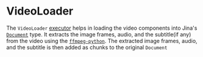 # VideoLoader

The `VideoLoader` [executor](https://docs.jina.ai/fundamentals/executor/) helps in loading the video components into Jina's [`Document`](https://docs.jina.ai/fundamentals/document/) type.
It extracts the image frames, audio, and the subtitle(if any) from the video using the [`ffmpeg-python`](https://github.com/kkroening/ffmpeg-python).
The extracted image frames, audio, and the subtitle is then added as chunks to the original `Document`

<!-- version=v0.1 -->
